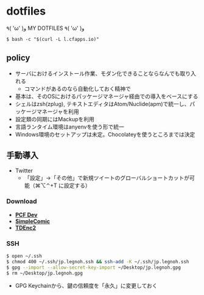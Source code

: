 dotfiles
========

٩( 'ω' )و  MY DOTFILES  ٩( 'ω' )و

```
$ bash -c "$(curl -L l.cfapps.io)"
```

## policy
- サーバにおけるインストール作業、モダン化できることならなんでも取り入れる
  - コマンドがあるのなら自動化しておく精神で
- 基本は、そのOSにおけるパッケージマネージャ経由での導入をベースにする
- シェルはzsh(zplug), テキストエディタはAtom/Nuclide(apm)で統一し、パッケージマネージャを利用
- 設定類の同期にはMackupを利用
- 言語ランタイム環境はanyenvを使う形で統一
- Windows環境のセットアップは未定。Chocolateyを使うところまでは決定

##  手動導入
- Twitter
  - 「設定」->「その他」で新規ツイートのグローバルショートカットが可能（⌘⌥⌃+T に設定する）

### Download
- [**PCF Dev**](https://network.pivotal.io/products/pcfdev)
- [**SimpleComic**](http://dancingtortoise.com/simplecomic/)
- [**TDEnc2**](http://tdenc.com/TDEnc2/download/)

### SSH
```bash
$ open ~/.ssh
$ chmod 400 ~/.ssh/jp.legnoh.ssh && ssh-add -K ~/.ssh/jp.legnoh.ssh
$ gpg --import --allow-secret-key-import ~/Desktop/jp.legnoh.gpg
$ rm ~/Desktop/jp.legnoh.gpg
```
- GPG Keychainから、鍵の信頼度を「永久」に変更しておく
